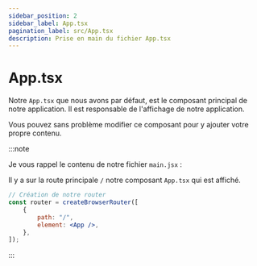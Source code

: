 ```yaml
---
sidebar_position: 2
sidebar_label: App.tsx
pagination_label: src/App.tsx
description: Prise en main du fichier App.tsx
---
```


# App.tsx

Notre `App.tsx` que nous avons par défaut, est le composant principal de notre application. Il est responsable de l'affichage de notre application.

Vous pouvez sans problème modifier ce composant pour y ajouter votre propre contenu.

:::note

Je vous rappel le contenu de notre fichier `main.jsx` :

Il y a sur la route principale `/` notre composant `App.tsx` qui est affiché.

```jsx title="client/src/main.jsx"
// Création de notre router
const router = createBrowserRouter([
	{
		path: "/",
		element: <App />,
	},
]);
```

:::

